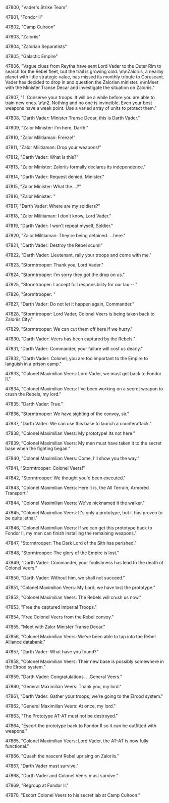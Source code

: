 ﻿47800, "Vader's Strike Team"

47801, "Fondor II"

47802, "Camp Culroon"

47803, "Zaloriis"

47804, "Zalorian Separatists"

47805, "Galactic Empire"

47806, "Vague clues from Reytha have sent Lord Vader to the Outer Rim to search for the Rebel fleet, but the trail is growing cold. \n\nZaloriis, a nearby planet with little strategic value, has missed its monthly tribute to Coruscant.  Vader has decided to drop in and question the Zalorian minister. \n\nMeet with the Minister Transe Decar and investigate the situation on Zaloriis."

47807, "1. Conserve your troops. It will be a while before you are able to train new ones. \n\n2. Nothing and no one is invincible. Even your best weapons have a weak point.  Use a varied array of units to protect them."

47808, "Darth Vader: Minister Transe Decar, this is Darth Vader."

47809, "Zalor Minister: I'm here, Darth."

47810, "Zalor Militiaman: Freeze!"

47811, "Zalor Militiaman: Drop your weapons!"

47812, "Darth Vader: What is this?"

47813, "Zalor Minister: Zaloriis formally declares its independence."

47814, "Darth Vader: Request denied, Minister."

47815, "Zalor Minister: What the....?"

47816, "Zalor Minister: <chokes>"

47817, "Darth Vader: Where are my soldiers?"

47818, "Zalor Militiaman: I don't know, Lord Vader."

47819, "Darth Vader: I won't repeat myself, Soldier."

47820, "Zalor Militiaman: They're being detained. . .here."

47821, "Darth Vader: Destroy the Rebel scum!"

47822, "Darth Vader: Lieutenant, rally your troops and come with me."

47823, "Stormtrooper: Thank you, Lord Vader."

47824, "Stormtrooper: I'm sorry they got the drop on us."

47825, "Stormtrooper: I accept full responsibility for our lax --."

47826, "Stormtrooper: <choking>"

47827, "Darth Vader: Do not let it happen again, Commander."

47828, "Stormtrooper: Lord Vader, Colonel Veers is being taken back to Zaloriis City."

47829, "Stormtrooper: We can cut them off here if we hurry."

47830, "Darth Vader: Veers has been captured by the Rebels."

47831, "Darth Vader: Commander, your failure will cost us dearly."

47832, "Darth Vader: Colonel, you are too important to the Empire to languish in a prison camp."

47833, "Colonel Maximilian Veers: Lord Vader, we must get back to Fondor II."

47834, "Colonel Maximilian Veers: I've been working on a secret weapon to crush the Rebels, my lord."

47835, "Darth Vader: True."

47836, "Stormtrooper: We have sighting of the convoy, sir."

47837, "Darth Vader: We can use this base to launch a counterattack."

47838, "Colonel Maximilian Veers: My prototype! Its not here."

47839, "Colonel Maximilian Veers: My men must have taken it to the secret base when the fighting began."

47840, "Colonel Maximilian Veers: Come, I'll show you the way."

47841, "Stormtrooper: Colonel Veers!"

47842, "Stormtrooper: We thought you'd been executed."

47843, "Colonel Maximilian Veers: Here it is, the All Terrain, Armored Transport."

47844, "Colonel Maximilian Veers: We've nicknamed it the walker."

47845, "Colonel Maximilian Veers: It's only a prototype, but it has proven to be quite lethal."

47846, "Colonel Maximilian Veers: If we can get this prototype back to Fondor II, my men can finish installing the remaining weapons."

47847, "Stormtrooper: The Dark Lord of the Sith has perished."

47848, "Stormtrooper: The glory of the Empire is lost."

47849, "Darth Vader: Commander, your foolishness has lead to the death of Colonel Veers."

47850, "Darth Vader: Without him, we shall not succeed."

47851, "Colonel Maximilian Veers: My Lord, we have lost the prototype."

47852, "Colonel Maximilian Veers: The Rebels will crush us now."

47853, "Free the captured Imperial Troops."

47854, "Free Colonel Veers from the Rebel convoy."

47855, "Meet with Zalor Minister Transe Decar."

47856, "Colonel Maximilian Veers: We've been able to tap into the Rebel Alliance databank."

47857, "Darth Vader: What have you found?"

47858, "Colonel Maximilian Veers: Their new base is possibly somewhere in the Elrood system."

47859, "Darth Vader: Congratulations. . .General Veers."

47860, "General Maximilian Veers: Thank you, my lord."

47861, "Darth Vader: Gather your troops, we're going to the Elrood system."

47862, "General Maximilian Veers: At once, my lord."

47863, "The Prototype AT-AT must not be destroyed."

47864, "Escort the prototype back to Fondor II so it can be outfitted with weapons."

47865, "Colonel Maximilian Veers: Lord Vader, the AT-AT is now fully functional."

47866, "Quash the nascent Rebel uprising on Zaloriis."

47867, "Darth Vader must survive."

47868, "Darth Vader and Colonel Veers must survive."

47869, "Regroup at Fondor II."

47870, "Escort Colonel Veers to his secret lab at Camp Culroon."

